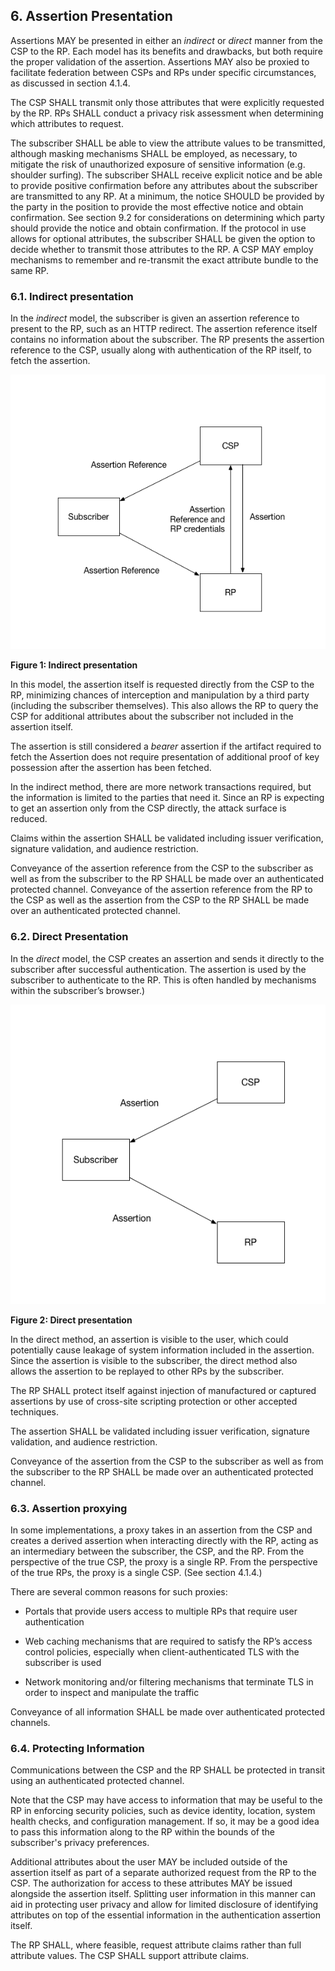 <a name="sec6"></a>

## 6. Assertion Presentation

Assertions MAY be presented in either an *indirect* or *direct* manner from the CSP to the RP. Each model has its benefits and drawbacks, but both require the proper validation of the assertion. Assertions MAY also be proxied to facilitate federation between CSPs and RPs under specific circumstances, as discussed in section 4.1.4.

The CSP SHALL transmit only those attributes that were explicitly requested by the RP. RPs SHALL conduct a privacy risk assessment when determining which attributes to request. 

The subscriber SHALL be able to view the attribute values to be transmitted, although masking mechanisms SHALL be employed, as necessary, to mitigate the risk of unauthorized exposure of sensitive information (e.g. shoulder surfing). The subscriber SHALL receive explicit notice and be able to provide positive confirmation before any attributes about the subscriber are transmitted to any RP. At a minimum, the notice SHOULD be provided by the party in the position to provide the most effective notice and obtain confirmation. See section 9.2 for considerations on determining which party should provide the notice and obtain confirmation. If the protocol in use allows for optional attributes, the subscriber SHALL be given the option to decide whether to transmit those attributes to the RP. A CSP MAY employ mechanisms to remember and re-transmit the exact attribute bundle to the same RP. 

### 6.1. Indirect presentation

In the *indirect* model, the subscriber is given an assertion reference to present to the RP, such as an HTTP redirect. The assertion reference itself contains no information about the subscriber. The RP presents the assertion reference to the CSP, usually along with authentication of the RP itself, to fetch the assertion. 

![Figure 1: Indirect presentation](sp800-63c/media/indirect.png)

**Figure 1: Indirect presentation**

In this model, the assertion itself is requested directly from the CSP to the RP, minimizing chances of interception and manipulation by a third party (including the subscriber themselves). This also allows the RP to query the CSP for additional attributes about the subscriber not included in the assertion itself.

The assertion is still considered a *bearer* assertion if the artifact required to fetch the Assertion does not require presentation of additional proof of key possession after the assertion has been fetched.

In the indirect method, there are more network transactions required, but the information is limited to the parties that need it. Since an RP is expecting to get an assertion only from the CSP directly, the attack surface is reduced.

Claims within the assertion SHALL be validated including issuer verification, signature validation, and audience restriction.

Conveyance of the assertion reference from the CSP to the subscriber as well as from the subscriber to the RP SHALL be made over an authenticated protected channel. Conveyance of the assertion reference from the RP to the CSP as well as the assertion from the CSP to the RP SHALL be made over an authenticated protected channel.

### 6.2. Direct Presentation

In the *direct* model, the CSP creates an assertion and sends it directly to the subscriber after successful authentication. The assertion is used by the subscriber to authenticate to the RP. This is often handled by mechanisms within the subscriber’s browser.) 

![Figure 2: Direct presentation](sp800-63c/media/direct.png)

**Figure 2: Direct presentation**

In the direct method, an assertion is visible to the user, which could potentially cause leakage of system information included in the assertion. Since the assertion is visible to the subscriber, the direct method also allows the assertion to be replayed to other RPs by the subscriber. 

The RP SHALL protect itself against injection of manufactured or captured assertions by use of cross-site scripting protection or other accepted techniques. 

The assertion SHALL be validated including issuer verification, signature validation, and audience restriction.

Conveyance of the assertion from the CSP to the subscriber as well as from the subscriber to the RP SHALL be made over an authenticated protected channel.

### 6.3. Assertion proxying

In some implementations, a proxy takes in an assertion from the CSP and creates a derived assertion when interacting directly with the RP, acting as an intermediary between the subscriber, the CSP, and the RP. From the perspective of the true CSP, the proxy is a single RP. From the perspective of the true RPs, the proxy is a single CSP. (See section 4.1.4.) 

There are several common reasons for such proxies:

- Portals that provide users access to multiple RPs that require user authentication

- Web caching mechanisms that are required to satisfy the RP’s access control policies, especially when client-authenticated TLS with the subscriber is used

- Network monitoring and/or filtering mechanisms that terminate TLS in order to inspect and manipulate the traffic

Conveyance of all information SHALL be made over authenticated protected channels.

### 6.4. Protecting Information

Communications between the CSP and the RP SHALL be protected in transit using an authenticated protected channel.

Note that the CSP may have access to information that may be useful to the RP in enforcing security policies, such as device identity, location, system health checks, and configuration management. If so, it may be a good idea to pass this information along to the RP within the bounds of the subscriber's privacy preferences.

Additional attributes about the user MAY be included outside of the assertion itself as part of a separate authorized request from the RP to the CSP. The authorization for access to these attributes MAY be issued alongside the assertion itself. Splitting user information in this manner can aid in protecting user privacy and allow for limited disclosure of identifying attributes on top of the essential information in the authentication assertion itself.

The RP SHALL, where feasible, request attribute claims rather than full attribute values. The CSP SHALL support attribute claims.  

